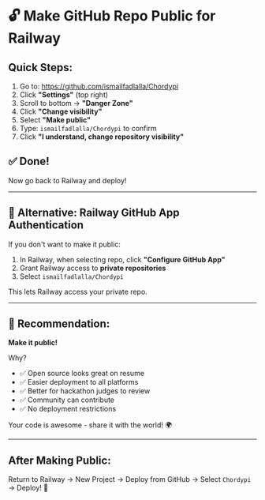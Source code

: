 # 🔓 Make GitHub Repo Public for Railway

## Quick Steps:

1. Go to: https://github.com/ismailfadlalla/Chordypi
2. Click **"Settings"** (top right)
3. Scroll to bottom → **"Danger Zone"**
4. Click **"Change visibility"**
5. Select **"Make public"**
6. Type: `ismailfadlalla/Chordypi` to confirm
7. Click **"I understand, change repository visibility"**

## ✅ Done!

Now go back to Railway and deploy!

---

## 🤔 Alternative: Railway GitHub App Authentication

If you don't want to make it public:

1. In Railway, when selecting repo, click **"Configure GitHub App"**
2. Grant Railway access to **private repositories**
3. Select `ismailfadlalla/Chordypi`

This lets Railway access your private repo.

---

## 🎯 Recommendation:

**Make it public!** 

Why?
- ✅ Open source looks great on resume
- ✅ Easier deployment to all platforms
- ✅ Better for hackathon judges to review
- ✅ Community can contribute
- ✅ No deployment restrictions

Your code is awesome - share it with the world! 🌍

---

## After Making Public:

Return to Railway → New Project → Deploy from GitHub → Select `Chordypi` → Deploy! 🚀

